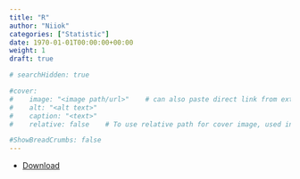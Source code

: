 ```yaml
---
title: "R"
author: "Niiok"
categories: ["Statistic"]
date: 1970-01-01T00:00:00+00:00
weight: 1
draft: true

# searchHidden: true

#cover:
#    image: "<image path/url>"    # can also paste direct link from external site
#    alt: "<alt text>"
#    caption: "<text>"
#    relative: false 	# To use relative path for cover image, used in hugo Page-bundles

#ShowBreadCrumbs: false
---
```


- [Download](r-project.org)